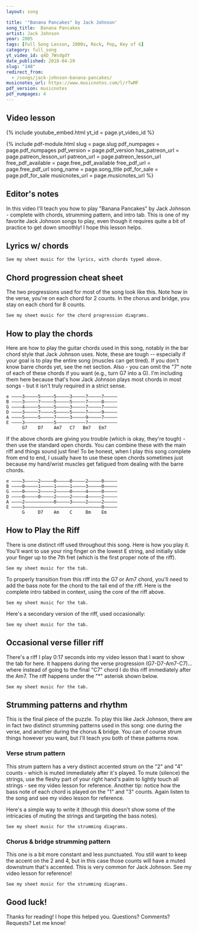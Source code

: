 ```yaml
---
layout: song

title: '"Banana Pancakes" by Jack Johnson'
song_title:  Banana Pancakes
artist: Jack Johnson
year: 2005
tags: [Full Song Lesson, 2000s, Rock, Pop, Key of G]
category: full_song
yt_video_id: q4D_7WsdgdY
date_published: 2018-04-29
slug: "148"
redirect_from:
  - /songs/jack-johnson-banana-pancakes/
musicnotes_url: https://www.musicnotes.com/l/rTwMF
pdf_version: musicnotes
pdf_numpages: 4
---
```


## Video lesson

{% include youtube_embed.html yt_id = page.yt_video_id %}

{% include pdf-module.html slug = page.slug pdf_numpages = page.pdf_numpages pdf_version = page.pdf_version has_patreon_url = page.patreon_lesson_url patreon_url = page.patreon_lesson_url free_pdf_available = page.free_pdf_available free_pdf_url = page.free_pdf_url song_name = page.song_title pdf_for_sale = page.pdf_for_sale musicnotes_url = page.musicnotes_url %}

## Editor's notes

In this video I'll teach you how to play "Banana Pancakes" by Jack Johnson - complete with chords, strumming pattern, and intro tab. This is one of my favorite Jack Johnson songs to play, even though it requires quite a bit of practice to get down smoothly! I hope this lesson helps.

## Lyrics w/ chords

    See my sheet music for the lyrics, with chords typed above.

<!-- MAIN RIFF

    e –––––––––––––––––––––––––––5––––––––––––––––––––––––––––––3–––
    B –––––––––––––––––––––––––––5––––––––––––––––––––––––––––––3–––
    G –––––––––––––––––––––––––––5––––––––––––––––––––––––––––––4–––
    D ––––––––––––––––––––––––x––5–––––––––––––––––––––––––––x––3–––
    A ––––––5–––––––––––––––––x––7–––––––––5–––––––––––––––––x––5–––
    E ––/7–––––7––5––3––0––5––x––5–––––/7–––––7––5––3––0––3––x––3–––
                                Am7                             G7

INTRO

    riff → Am7 ... riff → G7 ....

    (riff)                             Am7
    Well, can’t you see that it’s just raining
    (riff)                     G7            D7
    There ain’t no need to go outside... but baby,

VERSE
               G7      D7            Am7         C7
    You hardly even notice... when I try to show you this
            G7            D7                Am7                  C7
    Song is meant to keep you... from doing what you’re supposed to
           G7        D7          Am7            C7
    Waking up too early... maybe we could sleep in
               G7      D7                    Am7          C7
    Make you banana pancakes... pretend like it’s the weekend

CHORUS
        Am7    (riff)                          G7
        Now... and we could pretend it all the time, yeah
        G7     (riff)                      Am7
        ...... can’t you see that its just raining
        Am7    (riff)                     G7                 D7
        ...... there ain’t no need to go outside... but just maybe,

    Laka ukulele, Mama made a baby
    Really don’t mind the breakfast ‘cause you’re my little lady
    Lady, lady love me, ‘cause I love to lay here lazy
    We could close the curtains, pretend like there’s no world outside

        We could pretend it all the time
        Can’t you see that it’s just raining
        There ain’t no need to go outside

BRIDGE
                                    Am7                  G7
            Ain’t no need, ain’t no need... Hmmmm, hmmmm mmmm...
                                     Am7                              G7
            Can’t you see, can’t you see... Rain all day and I don’t mind
                Am7                                                       D7
            The telephone’s singing ringing, its too early don’t pick it up
                                        Am7
            We don’t need to, we’ve got everything we need right here
                                      D7
            And everything we need is enough

                                      Bm
                Just so easy when the whole world fits inside of your arms
                      Em             D             C
                Do we really need to pay attention to the alarm
                        G7         D7            G7          D7
                Wake up slow, hmmm mmmm, wake up slow... but baby,

    You hardly even notice... when I try to show you this
    Song is meant to keep you... from doing what you’re supposed to
    Waking up too early... maybe we could sleep in
    Make you banana pancakes... pretend like it’s the weekend now

        And we could pretend it all the time, yeah
        Can’t you see that its just raining
        There ain’t no need to go outside

        Ain’t no need, ain’t no need
        Rain all day and I really, really, really don’t mind
        Can’t you see, can’t you see
        You gotta wake up slow -->

## Chord progression cheat sheet

The two progressions used for most of the song look like this. Note how in the verse, you're on each chord for 2 counts. In the chorus and bridge, you stay on each chord for 8 counts.

    See my sheet music for the chord progression diagrams.

<!-- Verse:

"You hardly even notice..."
G7      D7      Am7     C7
1   2   3   4   1   2   3   4    -->

<!-- Chorus and bridge:

"Telephone is ringing singing, it's too early don't pick it up"
"We've got everything we need right here, and everything we need is enough"
Am7                             D7
1   2   3   4   1   2   3   4   1   2   3   4   1   2   3   4   

"It's so easy when the whole world fits in your arms..."
Bm                              Em      D       C
1   2   3   4   1   2   3   4   1   2   3   4   1   2   3   4   

"Wake up slow, wake up slow"
G7              D7              G7              D7
1   2   3   4   1   2   3   4   1   2   3   4   1   2   3   4    -->

## How to play the chords

Here are how to play the guitar chords used in this song, notably in the bar chord style that Jack Johnson uses. Note, these are tough -- especially if your goal is to play the entire song (muscles can get tired). If you don't know barre chords yet, see the net section. Also - you can omit the "7" note of each of these chords if you want (e.g., turn G7 into a G). I'm including them here because that's how Jack Johnson plays most chords in most songs - but it isn't truly required in a strict sense.

    e ––––3–––––5–––––5–––––3–––––7–––––7–––––
    B ––––3–––––7–––––5–––––5–––––7–––––8–––––
    G ––––4–––––5–––––5–––––3–––––7–––––7–––––
    D ––––3–––––7–––––5–––––5–––––7–––––9–––––
    A ––––5–––––5–––––7–––––3–––––9–––––7–––––
    E ––––3–––––––––––5–––––––––––7–––––––––––
          G7    D7    Am7   C7   Bm7   Em7

If the above chords are giving you trouble (which is okay, they're tough) - then use the standard open chords. You can combine these with the main riff and things sound just fine! To be honest, when I play this song complete from end to end, I usually have to use these open chords sometimes just because my hand/wrist muscles get fatigued from dealing with the barre chords.

    e ––––3–––––2–––––0–––––0–––––2–––––0–––––
    B ––––0–––––1–––––1–––––1–––––3–––––0–––––
    G ––––0–––––2–––––2–––––0–––––4–––––0–––––
    D ––––0–––––0–––––2–––––2–––––4–––––2–––––
    A ––––2–––––––––––0–––––3–––––2–––––2–––––
    E ––––3–––––––––––––––––––––––––––––0–––––
          G     D7    Am    C     Bm    Em

## How to Play the Riff

There is one distinct riff used throughout this song. Here is how you play it. You'll want to use your ring finger on the lowest E string, and initially slide your finger up to the 7th fret (which is the first proper note of the riff).

    See my sheet music for the tab.

<!-- e ––––––––––––––––––––––––
B ––––––––––––––––––––––––
G ––––––––––––––––––––––––
D ––––––––––––––––––––––––
A –––––––5––––––––––––––––
E –––/7–––––7––5––3––0––––   <--- use your left ringer on the first note -->

To properly transition from this riff into the G7 or Am7 chord, you'll need to add the bass note for the chord to the tail end of the riff. Here is the complete intro tabbed in context, using the core of the riff above.

    See my sheet music for the tab.

<!-- e -|––––––––––––––––––––––––––––5–––––|––––––––––––––––––––––––––––3–––––|–
B -|––––––––––––––––––––––––––––5–––––|––––––––––––––––––––––––––––3–––––|–
G -|––––––––––––––––––––––––––––5–––––|––––––––––––––––––––––––––––4–––––|–
D -|–––––––––––––––––––––––––x––5–––––|–––––––––––––––––––––––––x––3–––––|–
A -|–––––––5–––––––––––––––––x––7–––––|–––––––5–––––––––––––––––x––5–––––|–
E -|–––/7–––––7––5––3––0––5––x––5–––––|–––/7–––––7––5––3––0––3––x––3–––––|–
                               Am7                                 G7 -->

Here's a secondary version of the riff, used occasionally:

    See my sheet music for the tab.

<!-- e –––––––––––––––––––––––––––5––––––––––––––––––––––––––––––3–––
B –––––––––––––––––––––––––––5––––––––––––––––––––––––––––––3–––
G –––––––––––––––––––––––––––5––––––––––––––––––––––––––––––4–––
D ––––––––––––––––––––––––x––5–––––––––––––––––––––––––––x––3–––
A ––––––5––7––5–––––––––––x––7–––––––––5–––––––––––––––––x––5–––
E ––/7–––––––––––7––0––5––x––5–––––/7–––––7––5––3––0––3––x––3–––
                            Am7                             G7 -->

## Occasional verse filler riff

There's a riff I play 0:17 seconds into my video lesson that I want to show the tab for here. It happens during the verse progression (G7-D7-Am7-C7)... where instead of going to the final "C7" chord I do this riff immediately after the Am7. The riff happens under the "*" asterisk shown below.


    See my sheet music for the tab.

<!-- *
e ––––––3–––––––5–––––––5–––––––––––
B ––––––3–––––––7–––––––5–––––––––––     Fingering below applies to the final 3 note riff only:
G ––––––4–––––––5–––––––5–––––––––––
D ––––––3–––––––7–––––––5–––––5–7––– <== use left index (5th fret) and left ring (7th fret)
A ––––––5–––5–––5–––––––7––/7––––––– <== slide with left ring finger
E ––3–––3–––––––––––5–––5–––––––––––
    G       D7      Am7     
    1 + 2 + 3 + 4 + 1 + 2 + 3 + 4 + -->

## Strumming patterns and rhythm

This is the final piece of the puzzle. To play this like Jack Johnson, there are in fact two distinct strumming patterns used in this song: one during the verse, and another during the chorus & bridge. You can of course strum things however you want, but I'll teach you both of these patterns now.

### Verse strum pattern

This strum pattern has a very distinct accented strum on the "2" and "4" counts - which is muted immediately after it's played. To mute (silence) the strings, use the fleshy part of your right hand's palm to lightly touch all strings - see my video lesson for reference. Another tip: notice how the bass note of each chord is played on the "1" and "3" counts. Again listen to the song and see my video lesson for reference.

Here's a simple way to write it (though this doesn't show some of the intricacies of muting the strings and targeting the bass notes).

    See my sheet music for the strumming diagrams.

<!-- 1     2     3     4     1     2     3     4     
↓     ↓     ↓     ↓     ↓     ↓     ↓     ↓  
     >           >           >           >   -->

<!-- Tabbed out, it would be: -->

<!-- e –––––––––3–x–––––––––5–x–––––––––5–x–––––––––3–x–––
B –––––––––3–x–––––––––7–x–––––––––5–x–––––––––5–x–––
G –––––––––4–x–––––––––5–x–––––––––5–x–––––––––3–x–––
D –––––––––3–x–––––––––7–x–––––––––5–x–––––––––5–x–––
A –––––––––5–x–––5–––––5–x–––––––––7–x–––3–––––3–x–––
E –––3–––––3–x–––––––––––––––5–––––5–x–––––––––––––––
           G7          D7          Am7         C7
     1     2     3     4     1     2     3     4   
     ↓     ↓     ↓     ↓     ↓     ↓     ↓     ↓  
           >           >           >           > -->

### Chorus & bridge strumming pattern

This one is a bit more constant and less punctuated. You still want to keep the accent on the 2 and 4, but in this case those counts will have a muted downstrum that's accented. This is very common for Jack Johnson. See my video lesson for reference!

    See my sheet music for the strumming diagrams.

<!-- 1  +  2  +  3  +  4  +  1  +  2  +  3  +  4  +  
D  U  x  U  D  U  x  U  D  U  x  U  D  U  x  U
      >           >           >           >   -->

## Good luck!

Thanks for reading! I hope this helped you. Questions? Comments? Requests? Let me know!
